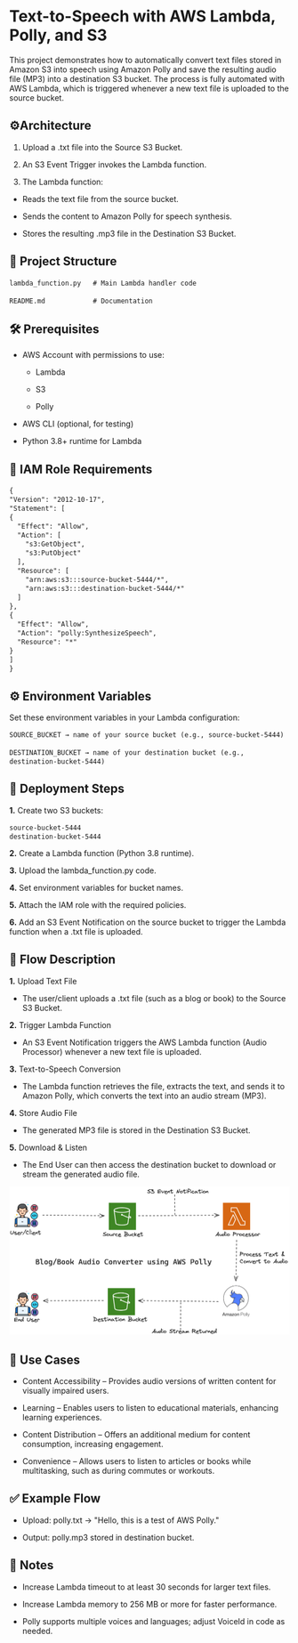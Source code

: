 
# Text-to-Speech with AWS Lambda, Polly, and S3

This project demonstrates how to automatically convert text files stored in Amazon S3 into speech using Amazon Polly and save the resulting audio file (MP3) into a destination S3 bucket. The process is fully automated with AWS Lambda, which is triggered whenever a new text file is uploaded to the source bucket.

## ⚙️Architecture

1. Upload a .txt file into the Source S3 Bucket.

2. An S3 Event Trigger invokes the Lambda function.

3. The Lambda function:

 * Reads the text file from the source bucket.

 * Sends the content to Amazon Polly for speech synthesis.

 * Stores the resulting .mp3 file in the Destination S3 Bucket.

## 📂 Project Structure

    lambda_function.py   # Main Lambda handler code

    README.md            # Documentation

## 🛠️ Prerequisites

* AWS Account with permissions to use:

  * Lambda

  * S3

   * Polly

* AWS CLI (optional, for testing)

* Python 3.8+ runtime for Lambda
## 🔑 IAM Role Requirements

    
    {
    "Version": "2012-10-17",
    "Statement": [
    {
      "Effect": "Allow",
      "Action": [
        "s3:GetObject",
        "s3:PutObject"
      ],
      "Resource": [
        "arn:aws:s3:::source-bucket-5444/*",
        "arn:aws:s3:::destination-bucket-5444/*"
      ]
    },
    {
      "Effect": "Allow",
      "Action": "polly:SynthesizeSpeech",
      "Resource": "*"
    }
    ]
    }

    

























## ⚙️ Environment Variables

Set these environment variables in your Lambda configuration:

    SOURCE_BUCKET → name of your source bucket (e.g., source-bucket-5444)

    DESTINATION_BUCKET → name of your destination bucket (e.g., destination-bucket-5444)
## 🚀 Deployment Steps

**1.** Create two S3 buckets:

    source-bucket-5444
    destination-bucket-5444

**2.** Create a Lambda function (Python 3.8 runtime).

**3.** Upload the lambda_function.py code.

**4.** Set environment variables for bucket names.

**5.** Attach the IAM role with the required policies.

**6.** Add an S3 Event Notification on the source bucket to       trigger the Lambda function when a .txt file is uploaded.
## 🔄 Flow Description

**1.** Upload Text File
* The user/client uploads a .txt file (such as a blog or book) to the Source S3 Bucket.

**2.** Trigger Lambda Function
* An S3 Event Notification triggers the AWS Lambda function (Audio Processor) whenever a new text file is uploaded.

**3.** Text-to-Speech Conversion
* The Lambda function retrieves the file, extracts the text, and sends it to Amazon Polly, which converts the text into an audio stream (MP3).

**4.** Store Audio File
* The generated MP3 file is stored in the Destination S3 Bucket.

**5.** Download & Listen
* The End User can then access the destination bucket to download or stream the generated audio file.


![App Screenshot](https://github.com/vivekshinde25/AWS-PROJECTS/blob/2cb497058a1776ed5499c1bd9d41fac6ec6330a1/Text-to-Speech%20with%20AWS%20Lambda%2C%20Polly%2C%20and%20S3/Screenshot%202025-08-24%20141359.png)

## 🎯 Use Cases


* Content Accessibility – Provides audio versions of written content for visually impaired users.

* Learning – Enables users to listen to educational materials, enhancing learning experiences.

* Content Distribution – Offers an additional medium for content consumption, increasing engagement.

* Convenience – Allows users to listen to articles or books while multitasking, such as during commutes or workouts.
## ✅ Example Flow

* Upload: polly.txt → "Hello, this is a test of AWS Polly."

* Output: polly.mp3 stored in destination bucket.
## 📝 Notes

* Increase Lambda timeout to at least 30 seconds for larger text files.

* Increase Lambda memory to 256 MB or more for faster performance.

* Polly supports multiple voices and languages; adjust VoiceId in code as needed.
